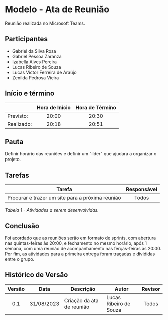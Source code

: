 # Modelo - Ata de Reunião

Reunião realizada no Microsoft Teams.

## Participantes

* Gabriel da Silva Rosa          
* Gabriel Pessoa Zaranza         
* Izabella Alves Pereira         
* Lucas Ribeiro de Souza         
* Lucas Victor Ferreira de Araújo
* Zenilda Pedrosa Vieira         
  
## Início e término

|	             |Hora de Início  |Hora de Término  |
|--------------|:--------------:|:---------------:|
|Previsto:     |20:00           |20:30            |
|Realizado:    |20:18           |20:51            |

## Pauta

Definir horário das reuniões e definir um "líder" que ajudará a organizar o projeto. 

## Tarefas

|Tarefa                                          |Responsável                    |
|------------------------------------------------|:-----------------------------:|
|Procurar e trazer um site para a próxima reunião|Todos                          |


*Tabela 1 - Atividades a serem desenvolvidas.*

## Conclusão

Foi acordado que as reuniões serão em formato de sprints, com abertura nas quintas-feiras às 20:00, e fechamento no mesmo horário, após 1 semana, com uma reunião de acompanhamento nas ferças-feiras às 20:00. Por fim, as atividades para a primeira entrega foram traçadas e divididas entre o grupo.

## Histórico de Versão

|Versão|Data|Descrição|Autor|Revisor|
|:----:|----|---------|-----|:-------:|
|0.1|31/08/2023|Criação da ata de reunião	|Lucas Ribeiro de Souza|Todos|
